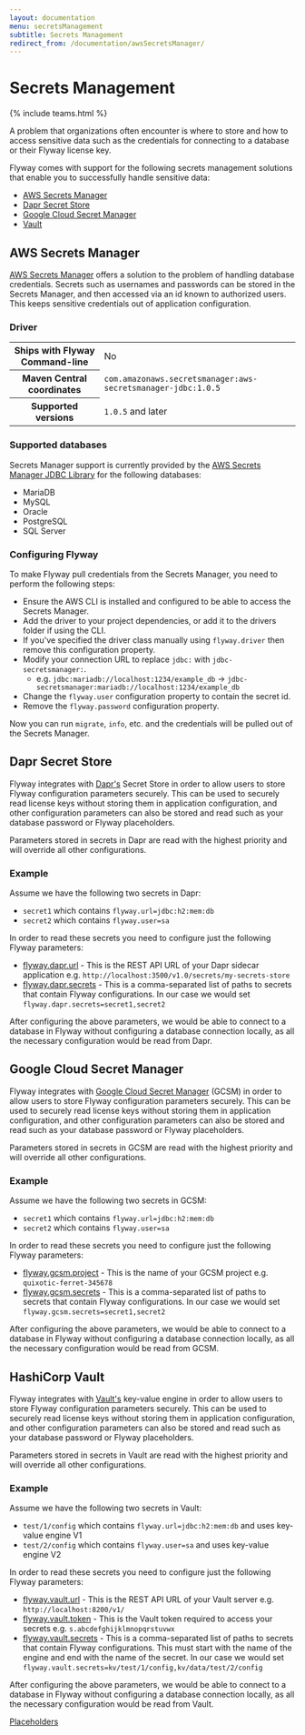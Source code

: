 ```yaml
---
layout: documentation
menu: secretsManagement
subtitle: Secrets Management
redirect_from: /documentation/awsSecretsManager/
---
```

# Secrets Management
{% include teams.html %}

A problem that organizations often encounter is where to store and how to access sensitive data such as the credentials for connecting to a database or their Flyway license key.

Flyway comes with support for the following secrets management solutions that enable you to successfully handle sensitive data:

- [AWS Secrets Manager](/documentation/configuration/secretsManagement#aws-secrets-manager)
- [Dapr Secret Store](/documentation/configuration/secretsManagement#dapr-secret-store)
- [Google Cloud Secret Manager](/documentation/configuration/secretsManagement#google-cloud-secret-manager)
- [Vault](/documentation/configuration/secretsManagement#hashicorp-vault)

## AWS Secrets Manager

[AWS Secrets Manager](https://aws.amazon.com/secrets-manager) offers a solution to the problem of handling database credentials. Secrets such as usernames and passwords can be stored in the Secrets Manager, and then accessed via an id known to authorized users. This keeps sensitive credentials out of application configuration.

### Driver
<table class="table">
<tr>
<th>Ships with Flyway Command-line</th>
<td>No</td>
</tr>
<tr>
<th>Maven Central coordinates</th>
<td><code>com.amazonaws.secretsmanager:aws-secretsmanager-jdbc:1.0.5</code></td>
</tr>
<tr>
<th>Supported versions</th>
<td><code>1.0.5</code> and later</td>
</tr>
</table>

### Supported databases
Secrets Manager support is currently provided by the [AWS Secrets Manager JDBC Library](https://github.com/aws/aws-secretsmanager-jdbc) for the following databases:
- MariaDB
- MySQL
- Oracle
- PostgreSQL
- SQL Server

### Configuring Flyway
To make Flyway pull credentials from the Secrets Manager, you need to perform the following steps:
- Ensure the AWS CLI is installed and configured to be able to access the Secrets Manager.
- Add the driver to your project dependencies, or add it to the drivers folder if using the CLI.
- If you've specified the driver class manually using `flyway.driver` then remove this configuration property.
- Modify your connection URL to replace `jdbc:` with `jdbc-secretsmanager:`. 
  - e.g. `jdbc:mariadb://localhost:1234/example_db` -> `jdbc-secretsmanager:mariadb://localhost:1234/example_db`
- Change the `flyway.user` configuration property to contain the secret id.
- Remove the `flyway.password` configuration property.

Now you can run `migrate`, `info`, etc. and the credentials will be pulled out of the Secrets Manager.

## Dapr Secret Store

Flyway integrates with [Dapr's](https://docs.dapr.io/developing-applications/building-blocks/secrets/secrets-overview/) Secret Store in order to allow users to store Flyway configuration parameters securely. This can be used to securely read license keys without storing them in application configuration, and other configuration parameters can also be stored and read such as your database password or Flyway placeholders.

Parameters stored in secrets in Dapr are read with the highest priority and will override all other configurations.

### Example

Assume we have the following two secrets in Dapr:
- `secret1` which contains `flyway.url=jdbc:h2:mem:db`
- `secret2` which contains `flyway.user=sa`

In order to read these secrets you need to configure just the following Flyway parameters:
- [flyway.dapr.url](/documentation/configuration/parameters/daprUrl) - This is the REST API URL of your Dapr sidecar application e.g. `http://localhost:3500/v1.0/secrets/my-secrets-store`
- [flyway.dapr.secrets](/documentation/configuration/parameters/daprSecrets) - This is a comma-separated list of paths to secrets that contain Flyway configurations. In our case we would set `flyway.dapr.secrets=secret1,secret2`

After configuring the above parameters, we would be able to connect to a database in Flyway without configuring a database connection locally, as all the necessary configuration would be read from Dapr.


## Google Cloud Secret Manager

Flyway integrates with [Google Cloud Secret Manager](https://cloud.google.com/secret-manager/) (GCSM) in order to allow users to store Flyway configuration parameters securely. This can be used to securely read license keys without storing them in application configuration, and other configuration parameters can also be stored and read such as your database password or Flyway placeholders.

Parameters stored in secrets in GCSM are read with the highest priority and will override all other configurations.

### Example

Assume we have the following two secrets in GCSM:
- `secret1` which contains `flyway.url=jdbc:h2:mem:db`
- `secret2` which contains `flyway.user=sa`

In order to read these secrets you need to configure just the following Flyway parameters:
- [flyway.gcsm.project](/documentation/configuration/parameters/gcsmProject) - This is the name of your GCSM project e.g. `quixotic-ferret-345678`
- [flyway.gcsm.secrets](/documentation/configuration/parameters/gcsmSecrets) - This is a comma-separated list of paths to secrets that contain Flyway configurations. In our case we would set `flyway.gcsm.secrets=secret1,secret2`

After configuring the above parameters, we would be able to connect to a database in Flyway without configuring a database connection locally, as all the necessary configuration would be read from GCSM.



## HashiCorp Vault

Flyway integrates with [Vault's](https://www.vaultproject.io/) key-value engine in order to allow users to store Flyway configuration parameters securely. This can be used to securely read license keys without storing them in application configuration, and other configuration parameters can also be stored and read such as your database password or Flyway placeholders.

Parameters stored in secrets in Vault are read with the highest priority and will override all other configurations.

### Example

Assume we have the following two secrets in Vault:
- `test/1/config` which contains `flyway.url=jdbc:h2:mem:db` and uses key-value engine V1
- `test/2/config` which contains `flyway.user=sa` and uses key-value engine V2

In order to read these secrets you need to configure just the following Flyway parameters:
- [flyway.vault.url](/documentation/configuration/parameters/vaultUrl) - This is the REST API URL of your Vault server e.g. `http://localhost:8200/v1/`
- [flyway.vault.token](/documentation/configuration/parameters/vaultToken) - This is the Vault token required to access your secrets e.g. `s.abcdefghijklmnopqrstuvwx`
- [flyway.vault.secrets](/documentation/configuration/parameters/vaultSecrets) - This is a comma-separated list of paths to secrets that contain Flyway configurations. This must start with the name of the engine and end with the name of the secret. In our case we would set `flyway.vault.secrets=kv/test/1/config,kv/data/test/2/config`

After configuring the above parameters, we would be able to connect to a database in Flyway without configuring a database connection locally, as all the necessary configuration would be read from Vault.

<p class="next-steps">
    <a class="btn btn-primary" href="/documentation/configuration/placeholder">Placeholders<i class="fa fa-arrow-right"></i></a>
</p>
